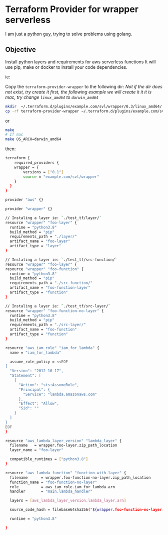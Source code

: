 # Terraform Provider for wrapper serverless

I am just a python guy, trying to solve problems using golang.

## Objective

Install python layers and requirements for aws serverless functions
It will use pip, make or docker to install your code dependencies.

ie:

Copy the `terraform-provider-wrapper` to the following dir:
*Not if the dir does not exist, try create it first, the following example we will create it*
*it it is mac, try change `linux_amd64` to `darwin_amd64`*

```bash
mkdir  ~/.terraform.d/plugins/example.com/svl/wrapper/0.3/linux_amd64/
cp -rf terraform-provider-wrapper ~/.terraform.d/plugins/example.com/svl/wrapper/0.3/linux_amd64/
```
or
```bash
make
# If mac
make OS_ARCH=darwin_amd64
```

then:

```bash
terraform {
  	required_providers {
   	wrapper = {
    	versions = ["0.1"]
    	source = "example.com/svl/wrapper"
    }
  }
}

provider "aws" {}

provider "wrapper" {}

// Instaling a layer ie: `./test_tf/layer/`
resource "wrapper" "foo-layer" {
  runtime = "python3.8"
  build_method = "pip"
  requirements_path = "./layer/"
  artifact_name = "foo-layer"
  artifact_type = "layer"
}

// Instaling a layer ie: `./test_tf/src-function/`
resource "wrapper" "foo-layer" {
resource "wrapper" "foo-function" {
  runtime = "python3.8"
  build_method = "pip"
  requirements_path = "./src-function/"
  artifact_name = "foo-function-layer"
  artifact_type = "function"
}

// Instaling a layer ie: `./test_tf/src-layer/`
resource "wrapper" "foo-function-no-layer" {
  runtime = "python3.8"
  build_method = "pip"
  requirements_path = "./src-layer/"
  artifact_name = "foo-function"
  artifact_type = "function"
}

resource "aws_iam_role" "iam_for_lambda" {
  name = "iam_for_lambda"

  assume_role_policy = <<EOF
{
  "Version": "2012-10-17",
  "Statement": [
    {
      "Action": "sts:AssumeRole",
      "Principal": {
        "Service": "lambda.amazonaws.com"
      },
      "Effect": "Allow",
      "Sid": ""
    }
  ]
}
EOF
}

resource "aws_lambda_layer_version" "lambda_layer" {
  filename   = wrapper.foo-layer.zip_path_location
  layer_name = "foo-layer"

  compatible_runtimes = ["python3.8"]
}

resource "aws_lambda_function" "function-with-layer" {
  filename      = wrapper.foo-function-no-layer.zip_path_location
  function_name = "foo-function-no-layer"
  role          = aws_iam_role.iam_for_lambda.arn
  handler       = "main.lambda_handler"

  layers = [aws_lambda_layer_version.lambda_layer.arn]

  source_code_hash = filebase64sha256("${wrapper.foo-function-no-layer.zip_path_location}")

  runtime = "python3.8"

}
```